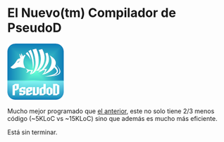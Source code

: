 # El Nuevo(tm) Compilador de PseudoD #

![Logo de PseudoD](./docs/logo-128.png)

Mucho mejor programado que [el anterior][pdc-v1], este no solo tiene 2/3 menos
código (~5KLoC vs ~15KLoC) sino que además es mucho más eficiente.

Está sin terminar.

[pdc-v1]: https://github.com/alinarezrangel/pseudod-v3
